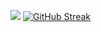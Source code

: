 ![](http://github-profile-summary-cards.vercel.app/api/cards/profile-details?username=Darguelles&theme=blue_green)
[![GitHub Streak](https://streak-stats.demolab.com?user=Darguelles&theme=dark&hide_border=true&background=45%2C0C1465%2C17890B)](https://git.io/streak-stats)
